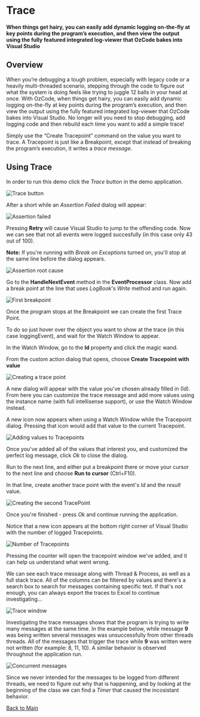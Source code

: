 # Trace
**When things get hairy, you can easily add dynamic logging on-the-fly at key points during the program’s execution, and then view the output using the fully featured integrated log-viewer that OzCode bakes into Visual Studio**
## Overview
When you’re debugging a tough problem, especially with legacy code or a heavily multi-threaded scenario, stepping through the code to figure out what the system is doing feels like trying to juggle 12 balls in your head at once. With OzCode, when things get hairy, you can easily add dynamic logging on-the-fly at key points during the program’s execution, and then view the output using the fully featured integrated log-viewer that OzCode bakes into Visual Studio. No longer will you need to stop debugging, add logging code and then rebuild each time you want to add a simple trace!

Simply use the “Create Tracepoint” command on the value you want to trace. A Tracepoint is just like a Breakpoint, except that instead of breaking the program’s execution, it writes a _trace message_.
## Using Trace
In order to run this demo click the _Trace_ button in the demo application.  

![Trace button](Resources/traceButton.PNG)

After a short while an _Assertion Failed_ dialog will appear:

![Assertion failed](Resources/assertionFailedDialog.PNG)

Pressing __Retry__ will cause Visual Studio to jump to the offending code. Now we can see that not all events were logged succesfully (in this case only 43 out of 100).  

__Note:__ If you're running with _Break on Exceptions_ turned on, you'll stop at the same line before the dialog appears.
 
![Assertion root cause](Resources/rootCause.PNG)

Go to the __HandleNextEvent__ method in the __EventProcessor__ class.
Now add a break point at the line that uses _LogBook_'s _Write_ method and run again.

![First breakpoint](Resources/firstBreakPoint.PNG)

Once the program stops at the Breakpoint we can create the first Trace Point.  

To do so just hover over the object you want to show at the trace (in this case loggingEvent), and wait for the Watch Window to appear. 

In the Watch Window, go to the __Id__ property and click the magic wand.  

From the custom action dialog that opens, choose __Create Tracepoint with value__

![Creating a trace point](Resources/createTracePoint.PNG) 

A new dialog will appear with the value you've chosen already filled in (Id). From here you can customize the trace message and add more values using the instance name (with full intellisense support), or use the Watch Window instead.  

A new icon now appears when using a Watch Window while the Tracepoint dialog. Pressing that icon would add that value to the current Tracepoint.

![Adding values to Tracepoints](Resources/addValuesToTracepoint.PNG) 

Once you've added all of the values that interest you, and customized the perfect log message, click _Ok_ to close the dialog.  

Run to the next line, and either put a breakpoint there or move your cursor to the next line and choose __Run to cursor__ (Ctrl+F10).  

In that line, create another trace point with the event's _Id_ and the _result_ value.

![Creating the second TracePoint](Resources/createTracePoint2.PNG)

Once you're finished - press _Ok_ and continue running the application.  

Notice that a new icon appears at the bottom right corner of Visual Studio with the number of logged Tracepoints.

![Number of Tracepoints](Resources/tracepointCounter.PNG)

Pressing the counter will open the tracepoint window we've added, and it can help us understand what went wrong.  

We can see each trace message along with Thread & Process, as well as a full stack trace.
All of the columns can be filtered by values and there's a search box to search for messages containing specific text. If that's not enough, you can always export the traces to Excel to continue investigating...

![Trace window](Resources/traceWindow.PNG) 

Investigating the trace messages shows that the program is trying to write many messages at the same time. In the example below, while message __9__ was being written several messages was unsuccessfully from other threads threads. All of the messages that trigger the trace while  __9__ was written were not written (for example: 8, 11, 10). A similar behavior is observed throughout the application run.

![Concurrent messages](Resources/concurrentMessages.PNG) 

Since we never intended for the messages to be logged from different threads, we need to figure out why that is happening, and by looking at the beginning of the class we can find a _Timer_ that caused the incosistant behavior.

 [Back to Main](../../README.md) 
